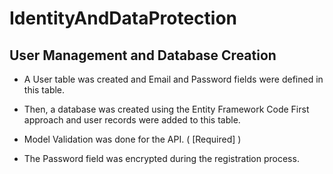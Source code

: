 # IdentityAndDataProtection


## User Management and Database Creation

- A User table was created and Email and Password fields were defined in this table.

- Then, a database was created using the Entity Framework Code First approach and user records were added to this table.

- Model Validation was done for the API. ( [Required] )

- The Password field was encrypted during the registration process.
